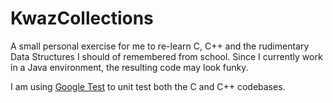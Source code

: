 KwazCollections
===============

A small personal exercise for me to re-learn C, C++ and the rudimentary Data Structures I should of remembered from school.  Since I currently work in a Java environment, the resulting code may look funky.

I am using [Google Test](https://code.google.com/p/googletest/) to unit test both the C and C++ codebases.
